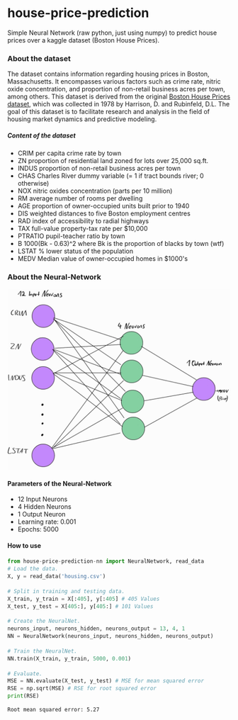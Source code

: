 # house-price-prediction
Simple Neural Network (raw python, just using numpy) to predict house prices over a kaggle dataset (Boston House Prices).

### About the dataset
The dataset contains information regarding housing prices in Boston, Massachusetts. 
It encompasses various factors such as crime rate, nitric oxide concentration, and proportion of non-retail business acres per town, among others. 
This dataset is derived from the original [Boston House Prices dataset](https://www.kaggle.com/datasets/vikrishnan/boston-house-prices), which was collected in 1978 by Harrison, D. and Rubinfeld, D.L.
The goal of this dataset is to facilitate research and analysis in the field of housing market dynamics and predictive modeling. 

##### Content of the dataset
- CRIM per capita crime rate by town 
- ZN proportion of residential land zoned for lots over 25,000 sq.ft. 
- INDUS proportion of non-retail business acres per town 
- CHAS Charles River dummy variable (= 1 if tract bounds river; 0 otherwise) 
- NOX nitric oxides concentration (parts per 10 million) 
- RM average number of rooms per dwelling 
- AGE proportion of owner-occupied units built prior to 1940 
- DIS weighted distances to five Boston employment centres 
- RAD index of accessibility to radial highways 
- TAX full-value property-tax rate per $10,000 
- PTRATIO pupil-teacher ratio by town 
- B 1000(Bk - 0.63)^2 where Bk is the proportion of blacks by town (wtf)
- LSTAT % lower status of the population 
- MEDV Median value of owner-occupied homes in $1000's

### About the Neural-Network

<p float="left">
   <img src="./res/neuralnetwork.jpg">
</p>

#### Parameters of the Neural-Network
- 12 Input Neurons
- 4 Hidden Neurons
- 1 Output Neuron
- Learning rate: 0.001
- Epochs: 5000

#### How to use

```python
from house-price-prediction-nn import NeuralNetwork, read_data
# Load the data.
X, y = read_data('housing.csv')

# Split in training and testing data.
X_train, y_train = X[:405], y[:405] # 405 Values
X_test, y_test = X[405:], y[405:] # 101 Values

# Create the NeuralNet.
neurons_input, neurons_hidden, neurons_output = 13, 4, 1
NN = NeuralNetwork(neurons_input, neurons_hidden, neurons_output)

# Train the NeuralNet.
NN.train(X_train, y_train, 5000, 0.001)

# Evaluate.
MSE = NN.evaluate(X_test, y_test) # MSE for mean squared error
RSE = np.sqrt(MSE) # RSE for root squared error
print(RSE)
```
```shell
Root mean squared error: 5.27
```